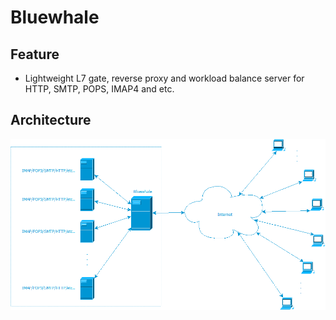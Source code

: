 # Bluewhale

## Feature
* Lightweight L7 gate, reverse proxy and workload balance server for HTTP, SMTP, POPS, IMAP4 and etc.

## Architecture
![Bluewhale deployment](https://raw.githubusercontent.com/uplusware/bluewhale/master/doc/bluewhale_deployment.png)
